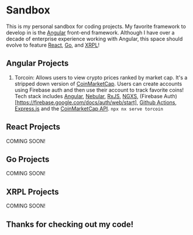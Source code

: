 # Sandbox

This is my personal sandbox for coding projects. My favorite framework to develop in is the [Angular](https://angular.io/) front-end framework. Although I have over a decade of enterprise experience working with Angular, this space should evolve to feature [React](https://react.dev/), [Go](https://go.dev/), and [XRPL](https://xrpl.org/introduction.html)!

## Angular Projects

1. Torcoin: Allows users to view crypto prices ranked by market cap. It's a stripped down version of [CoinMarketCap](https://coinmarketcap.com/). Users can create accounts using Firebase auth and then use their account to track favorite coins! Tech stack includes [Angular](https://angular.io/), [Nebular](https://akveo.github.io/nebular/), [RxJS](https://rxjs.dev/), [NGXS](https://ngxs.gitbook.io/ngxs), (Firebase Auth)[https://firebase.google.com/docs/auth/web/start], [Github Actions](https://github.com/features/actions), [Express.js](https://expressjs.com/) and the [CoinMarketCap API](https://coinmarketcap.com/api/). `npx nx serve torcoin`

## React Projects

COMING SOON!

## Go Projects

COMING SOON!

## XRPL Projects

COMING SOON!

## Thanks for checking out my code!

